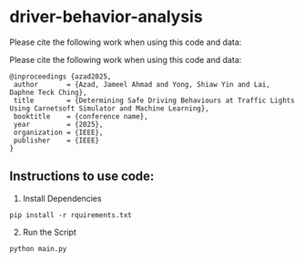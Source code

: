 # driver-behavior-analysis
Please cite the following work when using this code and data:

Please cite the following work when using this code and data:

 ```
@inproceedings {azad2025,
  author       = {Azad, Jameel Ahmad and Yong, Shiaw Yin and Lai, Daphne Teck Ching},
  title        = {Determining Safe Driving Behaviours at Traffic Lights Using Carnetsoft Simulator and Machine Learning},
  booktitle    = {conference name},
  year         = {2025},
  organization = {IEEE},
  publisher    = {IEEE}
}
```


## Instructions to use code:

1. Install Dependencies
```
pip install -r rquirements.txt
```

2. Run the Script
```
python main.py
```

